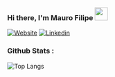 ### Hi there, I'm Mauro Filipe <img src="https://raw.githubusercontent.com/aemmadi/aemmadi/master/wave.gif" width="30px">

[![Website](https://img.shields.io/badge/-Website-Purple?style=for-the-badge&logo=Chrome&logoColor=white)](https://bro0ks.me/)
[![Linkedin](https://img.shields.io/badge/linkedin-%230077B5.svg?&style=for-the-badge&logo=linkedin&logoColor=white)](https://www.linkedin.com/in/mauro-maria-7046181b3/)

### Github Stats :
  
![Top Langs](https://github-readme-stats.vercel.app/api/top-langs/?username=bro0ks12&hide=TeX&layout=compact&bg_color=DEG,0000DD,248EFF&text_color=ffffff&title_color=ffffff&show_icons=true&hide_border=true)

<br />
